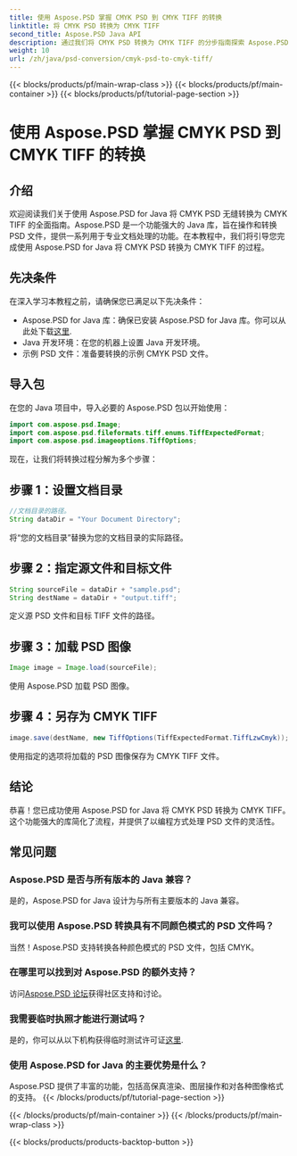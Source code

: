 ```yaml
---
title: 使用 Aspose.PSD 掌握 CMYK PSD 到 CMYK TIFF 的转换
linktitle: 将 CMYK PSD 转换为 CMYK TIFF
second_title: Aspose.PSD Java API
description: 通过我们将 CMYK PSD 转换为 CMYK TIFF 的分步指南探索 Aspose.PSD for Java 的强大功能。轻松提升您的文档处理能力！
weight: 10
url: /zh/java/psd-conversion/cmyk-psd-to-cmyk-tiff/
---
```


{{< blocks/products/pf/main-wrap-class >}}
{{< blocks/products/pf/main-container >}}
{{< blocks/products/pf/tutorial-page-section >}}

# 使用 Aspose.PSD 掌握 CMYK PSD 到 CMYK TIFF 的转换

## 介绍
欢迎阅读我们关于使用 Aspose.PSD for Java 将 CMYK PSD 无缝转换为 CMYK TIFF 的全面指南。Aspose.PSD 是一个功能强大的 Java 库，旨在操作和转换 PSD 文件，提供一系列用于专业文档处理的功能。在本教程中，我们将引导您完成使用 Aspose.PSD for Java 将 CMYK PSD 转换为 CMYK TIFF 的过程。
## 先决条件
在深入学习本教程之前，请确保您已满足以下先决条件：
- Aspose.PSD for Java 库：确保已安装 Aspose.PSD for Java 库。你可以从此处下载[这里](https://releases.aspose.com/psd/java/).
- Java 开发环境：在您的机器上设置 Java 开发环境。
- 示例 PSD 文件：准备要转换的示例 CMYK PSD 文件。
## 导入包
在您的 Java 项目中，导入必要的 Aspose.PSD 包以开始使用：
```java
import com.aspose.psd.Image;
import com.aspose.psd.fileformats.tiff.enums.TiffExpectedFormat;
import com.aspose.psd.imageoptions.TiffOptions;
```
现在，让我们将转换过程分解为多个步骤：
## 步骤 1：设置文档目录
```java
//文档目录的路径。
String dataDir = "Your Document Directory";
```
将“您的文档目录”替换为您的文档目录的实际路径。
## 步骤 2：指定源文件和目标文件
```java
String sourceFile = dataDir + "sample.psd";
String destName = dataDir + "output.tiff";
```
定义源 PSD 文件和目标 TIFF 文件的路径。
## 步骤 3：加载 PSD 图像
```java
Image image = Image.load(sourceFile);
```
使用 Aspose.PSD 加载 PSD 图像。
## 步骤 4：另存为 CMYK TIFF
```java
image.save(destName, new TiffOptions(TiffExpectedFormat.TiffLzwCmyk));
```
使用指定的选项将加载的 PSD 图像保存为 CMYK TIFF 文件。
## 结论
恭喜！您已成功使用 Aspose.PSD for Java 将 CMYK PSD 转换为 CMYK TIFF。这个功能强大的库简化了流程，并提供了以编程方式处理 PSD 文件的灵活性。
## 常见问题
### Aspose.PSD 是否与所有版本的 Java 兼容？
是的，Aspose.PSD for Java 设计为与所有主要版本的 Java 兼容。
### 我可以使用 Aspose.PSD 转换具有不同颜色模式的 PSD 文件吗？
当然！Aspose.PSD 支持转换各种颜色模式的 PSD 文件，包括 CMYK。
### 在哪里可以找到对 Aspose.PSD 的额外支持？
访问[Aspose.PSD 论坛](https://forum.aspose.com/c/psd/34)获得社区支持和讨论。
### 我需要临时执照才能进行测试吗？
是的，你可以从以下机构获得临时测试许可证[这里](https://purchase.aspose.com/temporary-license/).
### 使用 Aspose.PSD for Java 的主要优势是什么？
Aspose.PSD 提供了丰富的功能，包括高保真渲染、图层操作和对各种图像格式的支持。
{{< /blocks/products/pf/tutorial-page-section >}}

{{< /blocks/products/pf/main-container >}}
{{< /blocks/products/pf/main-wrap-class >}}

{{< blocks/products/products-backtop-button >}}
